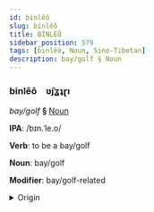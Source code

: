 ```yaml
---
id: binlêô
slug: binlêô
title: BİNLÊÔ
sidebar_position: 579
tags: [binlêô, Noun, Sino-Tibetan]
description: bay/golf § Noun
---
```


### binlêô&emsp;<span kind="abugida">ʋ̃ȷʓʇɽı</span>

*bay/golf* **§** [Noun](../../tags/Noun)

**IPA**: /bɪn.ˈle.o/

**Verb**: to be a bay/golf

**Noun**: bay/golf

**Modifier**: bay/golf-related

<details>
    <summary>Origin</summary>
    Burmese ပင်လယ်အော် panglaiau /pɪ̀ɴlɛ̀ʔɔ̀/<br/>
    <em>Sino-Tibetan Language Family</em>
</details>